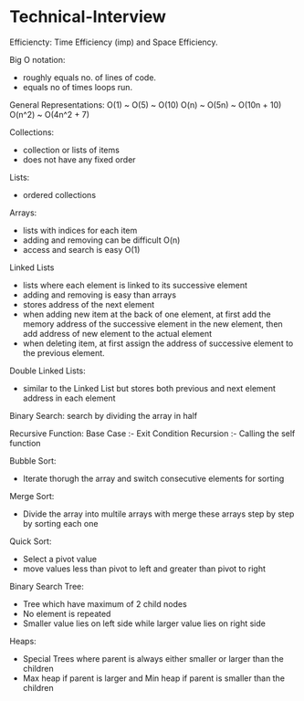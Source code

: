 # Technical-Interview

Efficiencty: Time Efficiency (imp) and Space Efficiency.

Big O notation:
- roughly equals no. of lines of code.
- equals no of times loops run.

General Representations:
O(1) ~ O(5) ~ O(10)
O(n) ~ O(5n) ~ O(10n + 10)
O(n^2) ~ O(4n^2 + 7)

Collections:
- collection or lists of items
- does not have any fixed order

Lists:
- ordered collections

Arrays:
- lists with indices for each item
- adding and removing can be difficult O(n)
- access and search is easy O(1)

Linked Lists
- lists where each element is linked to its successive element
- adding and removing is easy than arrays
- stores address of the next element
- when adding new item at the back of one element, at first add the memory address of the successive element in the new element, then add address of new element to the actual element
- when deleting item, at first assign the address of successive element to the previous element.

Double Linked Lists:
- similar to the Linked List but stores both previous and next element address in each element


Binary Search:
search by dividing the array in half

Recursive Function:
Base Case :- Exit Condition
Recursion :- Calling the self function

Bubble Sort:
- Iterate thorugh the array and switch consecutive elements for sorting

Merge Sort:
- Divide the array into multile arrays with merge these arrays step by step by sorting each one

Quick Sort:
- Select a pivot value
- move values less than pivot to left and greater than pivot to right

Binary Search Tree:
- Tree which have maximum of 2 child nodes
- No element is repeated
- Smaller value lies on left side while larger value lies on right side

Heaps:
- Special Trees where parent is always either smaller or larger than the children
- Max heap if parent is larger and Min heap if parent is smaller than the children
